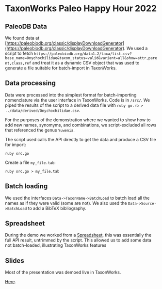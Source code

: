 # TaxonWorks Paleo Happy Hour 2022 

## PaleoDB Data

We found data at [https://paleobiodb.org/classic/displayDownloadGenerator](https://paleobiodb.org/classic/displayDownloadGenerator). We used a script to fetch `https://paleobiodb.org/data1.2/taxa/list.csv?base_name=Onychochilidae&taxon_status=valid&variant=all&show=attr,parent,class,ref` and treat it as a dynamic CSV object that was used to generate a file suitable for batch-import in TaxonWorks.

## Data processing 
Data were processed into the simplest format for batch-importing nomenclature via the user interface in TaxonWorks. Code is in `/src/`.
We piped the results of the script to a derived data file with `ruby go.rb > ../data/derived/Onychochilidae.csv`.

For the purposes of the demonstration where we wanted to show how to add new names, synomyms, and combinations, we script-excluded all rows that referenced the genus `Yuwenia`.

The script used calls the API directly to get the data and produce a CSV file for import:

```
ruby src.go
```
Create a file `my_file.tab`:

```
ruby src.go > my_file.tab 
```

## Batch loading
We used the interfaces  `Data->TaxonName->BatchLoad` to batch load all the names as if they were valid (some are not). We also used the `Data->Source->BatchLoad` to add a BibTeX bibliography.

## Spreadsheet
During the demo we worked from a [Spreadsheet](https://docs.google.com/spreadsheets/d/1fwc0pDpy865YULT727EMiP6SwQ1pXgFPjFPujlsN5qA/edit?usp=sharing), this was essentially the full API result, untrimmed by the script.  This allowed us to add some data not batch-loaded, illustrating TaxonWorks features

## Slides
Most of the presentation was demoed live in TaxonWorks.

[Here](paleo-data-tw-intro-nomenclature-focus_31May2022.pptx.pdf).
